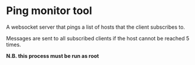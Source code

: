 # Ping monitor tool

A websocket server that pings a list of hosts that the client subscribes to.

Messages are sent to all subscribed clients if the host cannot be reached 5 times.

**N.B. this process must be run as root**
